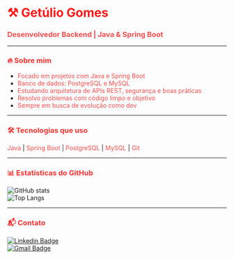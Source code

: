 <h1 style="color:#ff1a1a">⚒️ Getúlio Gomes</h1>
<h3 style="color:#ff4d4d">Desenvolvedor Backend | Java & Spring Boot</h3>

---

### <span style="color:#ff3333">🔥 Sobre mim</span>
- <span style="color:#ff4d4d">Focado em projetos com Java e Spring Boot</span>  
- <span style="color:#ff4d4d">Banco de dados: PostgreSQL e MySQL</span>  
- <span style="color:#ff4d4d">Estudando arquitetura de APIs REST, segurança e boas práticas</span>  
- <span style="color:#ff4d4d">Resolvo problemas com código limpo e objetivo</span>  
- <span style="color:#ff4d4d">Sempre em busca de evolução como dev</span>  

---

### <span style="color:#ff3333">🛠 Tecnologias que uso</span>
<span style="color:#ff4d4d">Java</span> | <span style="color:#ff4d4d">Spring Boot</span> | <span style="color:#ff4d4d">PostgreSQL</span> | <span style="color:#ff4d4d">MySQL</span> | <span style="color:#ff4d4d">Git</span>

---

### <span style="color:#ff3333">📊 Estatísticas do GitHub</span>  
![GitHub stats](https://github-readme-stats.vercel.app/api?username=GetsG&show_icons=true&theme=dark&title_color=ff1a1a&icon_color=ff3333&text_color=ffcccc&bg_color=000000)  
![Top Langs](https://github-readme-stats.vercel.app/api/top-langs/?username=GetsG&layout=compact&theme=dark&title_color=ff1a1a&text_color=ffcccc&bg_color=000000)

---

### <span style="color:#ff3333">📬 Contato</span>  
[![Linkedin Badge](https://img.shields.io/badge/-LinkedIn-ff1a1a?style=flat&logo=Linkedin&logoColor=white)](https://linkedin.com/in/getulio-gomes-a33965235)  
[![Gmail Badge](https://img.shields.io/badge/-Gmail-ff3333?style=flat&logo=Gmail&logoColor=white)](mailto:seuemail@gmail.com)  
